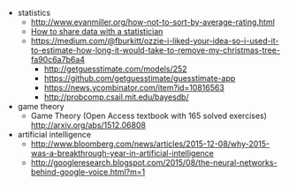 - statistics
  - http://www.evanmiller.org/how-not-to-sort-by-average-rating.html
  - [How to share data with a statistician](https://github.com/jtleek/datasharing)
  - https://medium.com/@fburkitt/ozzie-i-liked-your-idea-so-i-used-it-to-estimate-how-long-it-would-take-to-remove-my-christmas-tree-fa90c6a7b6a4
    - http://getguesstimate.com/models/252
    - https://github.com/getguesstimate/guesstimate-app
    - https://news.ycombinator.com/item?id=10816563
    - http://probcomp.csail.mit.edu/bayesdb/
- game theory
  - Game Theory (Open Access textbook with 165 solved exercises) http://arxiv.org/abs/1512.06808
- artificial intelligence
  - http://www.bloomberg.com/news/articles/2015-12-08/why-2015-was-a-breakthrough-year-in-artificial-intelligence
  - http://googleresearch.blogspot.com/2015/08/the-neural-networks-behind-google-voice.html?m=1
